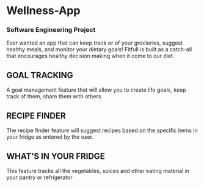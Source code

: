 # Wellness-App

### Software Engineering Project

Ever wanted an app that can keep track or of your grocieries, suggest healthy meals, 
and monitor your dietary goals! Fitfull is built as a catch-all that encourages healthy 
decision making when it come to our diet.
## GOAL TRACKING
A goal management feature
that will allow you to create
life goals, keep track of them,
share them with others.

## RECIPE FINDER
The recipe finder feature will
suggest recipes based on the
specific items in your fridge
as entered by the user.

## WHAT’S IN YOUR FRIDGE
This feature tracks all the
vegetables, spices and other
eating material in your pantry
or refrigerator


